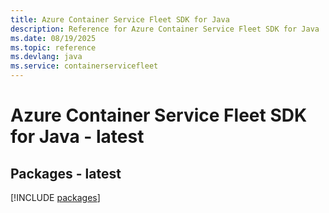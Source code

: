 ```yaml
---
title: Azure Container Service Fleet SDK for Java
description: Reference for Azure Container Service Fleet SDK for Java
ms.date: 08/19/2025
ms.topic: reference
ms.devlang: java
ms.service: containerservicefleet
---
```

# Azure Container Service Fleet SDK for Java - latest
## Packages - latest
[!INCLUDE [packages](container-service-fleet-index.md)]